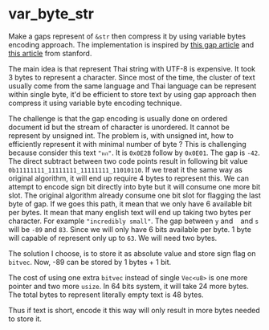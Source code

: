 # var_byte_str
Make a gaps represent of `&str` then compress it by using variable bytes encoding approach. The implementation is inspired by [this gap article](https://nlp.stanford.edu/IR-book/html/htmledition/postings-file-compression-1.html) and [this article](https://nlp.stanford.edu/IR-book/html/htmledition/variable-byte-codes-1.html) from stanford. 

The main idea is that represent Thai string with UTF-8 is expensive. It took 3 bytes to represent a character. Since most of the time, the cluster of text usually come from the same language and Thai language can be represent within single byte, it'd be efficient to store text by using gap approach then compress it using variable byte encoding technique.

The challenge is that the gap encoding is usually done on ordered document id but the stream of character is unordered. It cannot be represent by unsigned int. The problem is, with unsigned int, how to efficiently represent it with minimal number of byte ? This is challenging because consider this text `"หก"`. It is `0x0E2B` follow by `0x0E01`. The gap is `-42`. The direct subtract between two code points result in following bit value `0b11111111_11111111_11111111_11010110`. If we treat it the same way as original algorithm, it will end up require 4 bytes to represent this. We can attempt to encode sign bit directly into byte but it will consume one more bit slot. The original algorithm already consume one bit slot for flagging the last byte of gap. If we goes this path, it mean that we only have 6 available bit per bytes. It mean that many english text will end up taking two bytes per character. For example `"incredibly small"`. The gap between `y` and ` ` and `s` will be `-89` and `83`. Since we will only have 6 bits available per byte. 1 byte will capable of represent only up to `63`. We will need two bytes.

The solution I choose, is to store it as absolute value and store sign flag on `bitvec`. Now, -89 can be stored by 1 bytes + 1 bit.

The cost of using one extra `bitvec` instead of single `Vec<u8>` is one more pointer and two more `usize`. In 64 bits system, it will take 24 more bytes. The total bytes to represent literally empty text is 48 bytes.

Thus if text is short, encode it this way will only result in more bytes needed to store it.